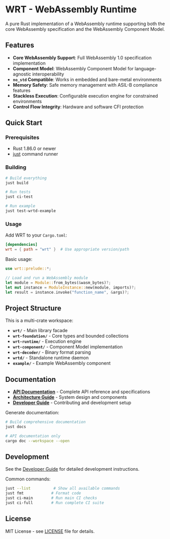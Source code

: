 # WRT - WebAssembly Runtime

A pure Rust implementation of a WebAssembly runtime supporting both the core WebAssembly specification and the WebAssembly Component Model.

## Features

- **Core WebAssembly Support**: Full WebAssembly 1.0 specification implementation
- **Component Model**: WebAssembly Component Model for language-agnostic interoperability  
- **`no_std` Compatible**: Works in embedded and bare-metal environments
- **Memory Safety**: Safe memory management with ASIL-B compliance features
- **Stackless Execution**: Configurable execution engine for constrained environments
- **Control Flow Integrity**: Hardware and software CFI protection

## Quick Start

### Prerequisites

- Rust 1.86.0 or newer
- [just](https://github.com/casey/just) command runner

### Building

```bash
# Build everything
just build

# Run tests
just ci-test

# Run example
just test-wrtd-example
```

### Usage

Add WRT to your `Cargo.toml`:

```toml
[dependencies]
wrt = { path = "wrt" }  # Use appropriate version/path
```

Basic usage:

```rust
use wrt::prelude::*;

// Load and run a WebAssembly module
let module = Module::from_bytes(&wasm_bytes)?;
let mut instance = ModuleInstance::new(module, imports)?;
let result = instance.invoke("function_name", &args)?;
```

## Project Structure

This is a multi-crate workspace:

- **`wrt/`** - Main library facade
- **`wrt-foundation/`** - Core types and bounded collections  
- **`wrt-runtime/`** - Execution engine
- **`wrt-component/`** - Component Model implementation
- **`wrt-decoder/`** - Binary format parsing
- **`wrtd/`** - Standalone runtime daemon
- **`example/`** - Example WebAssembly component

## Documentation

- **[API Documentation](docs/source/)** - Complete API reference and specifications
- **[Architecture Guide](docs/source/architecture/)** - System design and components
- **[Developer Guide](docs/source/development/)** - Contributing and development setup

Generate documentation:

```bash
# Build comprehensive documentation
just docs

# API documentation only  
cargo doc --workspace --open
```

## Development

See the [Developer Guide](docs/source/development/) for detailed development instructions.

Common commands:

```bash
just --list          # Show all available commands
just fmt            # Format code
just ci-main        # Run main CI checks
just ci-full        # Run complete CI suite
```

## License

MIT License - see [LICENSE](LICENSE) file for details.
